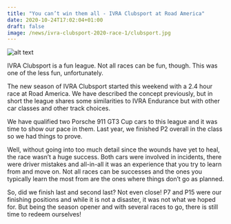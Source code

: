 ```yaml
---
title: "You can’t win them all - IVRA Clubsport at Road America"
date: 2020-10-24T17:02:04+01:00
draft: false
image: /news/ivra-clubsport-2020-race-1/clubsport.jpg
---
```

![alt text](/news/ivra-clubsport-2020-race-1/clubsport.jpg)

IVRA Clubsport is a fun league. Not all races can be fun, though. This was one of the less fun, unfortunately.

The new season of IVRA Clubsport started this weekend with a 2.4 hour race at Road America. We have described the concept previously, but in short the league shares some similarities to IVRA Endurance but with other car classes and other track choices.

We have qualified two Porsche 911 GT3 Cup cars to this league and it was time to show our pace in them. Last year, we finished P2 overall in the class so we had things to prove.

Well, without going into too much detail since the wounds have yet to heal, the race wasn’t a huge success. Both cars were involved in incidents, there were driver mistakes and all-in-all it was an experience that you try to learn from and move on. Not all races can be successes and the ones you typically learn the most from are the ones where things don’t go as planned.

So, did we finish last and second last? Not even close! P7 and P15 were our finishing positions and while it is not a disaster, it was not what we hoped for. But being the season opener and with several races to go, there is still time to redeem ourselves!


